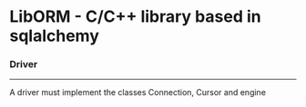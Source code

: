 # LibORM - C/C++ library based in sqlalchemy

### Driver
---

A driver must implement the classes Connection, Cursor and engine
